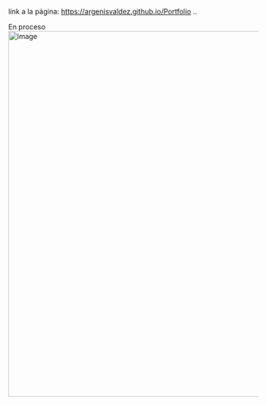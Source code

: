 link a la página: https://argenisvaldez.github.io/Portfolio  ..

En proceso 
<img width="1365" height="737" alt="image" src="https://github.com/user-attachments/assets/ccc56366-8f9d-4eb8-bac6-b0639ca2fdf8" />

